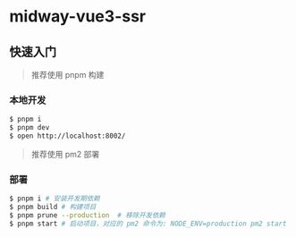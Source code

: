 # midway-vue3-ssr

## 快速入门

> 推荐使用 pnpm 构建

### 本地开发

```bash
$ pnpm i
$ pnpm dev
$ open http://localhost:8002/
```

> 推荐使用 pm2 部署 

### 部署

```bash
$ pnpm i # 安装开发期依赖
$ pnpm build # 构建项目
$ pnpm prune --production  # 移除开发依赖
$ pnpm start # 启动项目，对应的 pm2 命令为: NODE_ENV=production pm2 start ./bootstrap.js --name midway_vue3_ssr -i 4
```

